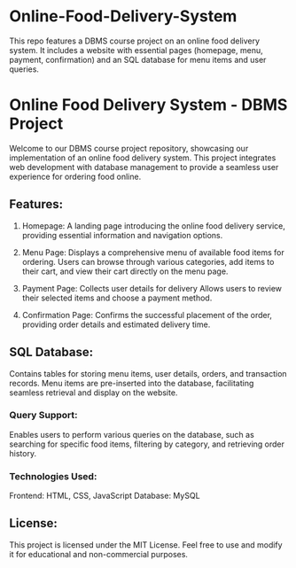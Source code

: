 # Online-Food-Delivery-System
This repo features a DBMS course project on an online food delivery system. It includes a website with essential pages (homepage, menu, payment, confirmation) and an SQL database for menu items and user queries.


# Online Food Delivery System - DBMS Project
Welcome to our DBMS course project repository, showcasing our implementation of an online food delivery system. This project integrates web development with database management to provide a seamless user experience for ordering food online.

## Features:

1. Homepage:
A landing page introducing the online food delivery service, providing essential information and navigation options.

2. Menu Page:
Displays a comprehensive menu of available food items for ordering.
Users can browse through various categories, add items to their cart, and view their cart directly on the menu page.

3. Payment Page:
Collects user details for delivery
Allows users to review their selected items and choose a payment method.

4. Confirmation Page:
Confirms the successful placement of the order, providing order details and estimated delivery time.

## SQL Database:
Contains tables for storing menu items, user details, orders, and transaction records.
Menu items are pre-inserted into the database, facilitating seamless retrieval and display on the website.

### Query Support:
Enables users to perform various queries on the database, such as searching for specific food items, filtering by category, and retrieving order history.

### Technologies Used:
Frontend: HTML, CSS, JavaScript
Database: MySQL

## License:
This project is licensed under the MIT License. Feel free to use and modify it for educational and non-commercial purposes.

